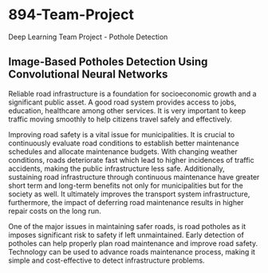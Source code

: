 # 894-Team-Project
Deep Learning Team Project - Pothole Detection
## Image-Based Potholes Detection Using Convolutional Neural Networks 


Reliable road infrastructure is a foundation for socioeconomic growth and a significant public asset. A good road system provides access to jobs, education, healthcare among other services.  It is very important to keep traffic moving smoothly to help citizens travel safely and effectively. 

Improving road safety is a vital issue for municipalities. It is crucial to continuously evaluate road conditions to establish better maintenance schedules and allocate maintenance budgets. With changing weather conditions, roads deteriorate fast which lead to higher incidences of traffic accidents, making the public infrastructure less safe. Additionally, sustaining road infrastructure through continuous maintenance have greater short term and long-term benefits not only for municipalities but for the society as well. It ultimately improves the transport system infrastructure, furthermore, the impact of deferring road maintenance results in higher repair costs on the long run.  

One of the major issues in maintaining safer roads, is road potholes as it imposes significant risk to safety if left unmaintained. Early detection of potholes can help properly plan road maintenance and improve road safety.  Technology can be used to advance roads maintenance process, making it simple and cost-effective to detect infrastructure problems.
